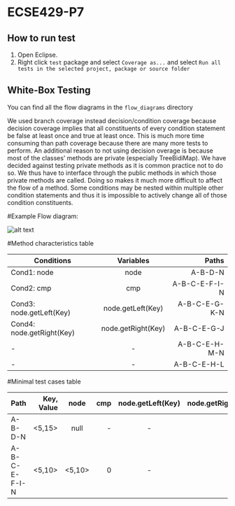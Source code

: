 # ECSE429-P7

How to run test
---------------

1. Open Eclipse.
2. Right click `test` package and select `Coverage as...` and select `Run all tests in the selected project, package or source folder`


White-Box Testing
-----------------

You can find all the flow diagrams in the `flow_diagrams` directory

We used branch coverage instead decision/condition coverage because decision coverage implies that all constituents of every condition statement be false at least once and true at least once. This is much more time consuming than path coverage because there are many more tests to perform. 
An additional reason to not using decision overage is because most of the classes’ methods are private (especially TreeBidiMap). We have decided against testing private methods as it is common practice not to do so. We thus have to interface through the public methods in which those private methods are called. Doing so makes it much more difficult to affect the flow of a method. Some conditions may be nested within multiple other condition statements and thus it is impossible to actively change all of those condition constituents.

#Example Flow diagram:

![alt text](https://github.com/the-luantran/ECSE429-P7/flow_diagrams/doPut.png "doPut() flow diagram")

#Method characteristics table

Conditions | Variables | Paths
| ------------- |:-------------:| -----:|
Cond1: node | node | A-B-D-N
Cond2: cmp | cmp | A-B-C-E-F-I-N
Cond3: node.getLeft(Key) | node.getLeft(Key) | A-B-C-E-G-K-N
Cond4: node.getRight(Key) | node.getRight(Key) | A-B-C-E-G-J
- | - | A-B-C-E-H-M-N
- | - | A-B-C-E-H-L

#Minimal test cases table


Path | Key, Value | node | cmp | node.getLeft(Key) | node.getRight(Key) | Cond1@B | Cond2@E | Cond3@G | Cond4@H
| ------------- | -----:|:-------------:| -----:|:-------------:| -----:|:-------------:| -----:|:-------------:| -----:|
A-B-D-N | <5,15> | null | - | - | - | T | - | - | -
A-B-C-E-F-I-N | <5,10> | <5,10> | 0 | - | - | T | T->T | - | -
